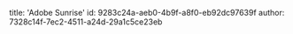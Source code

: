 title: 'Adobe Sunrise'
id: 9283c24a-aeb0-4b9f-a8f0-eb92dc97639f
author: 7328c14f-7ec2-4511-a24d-29a1c5ce23eb
